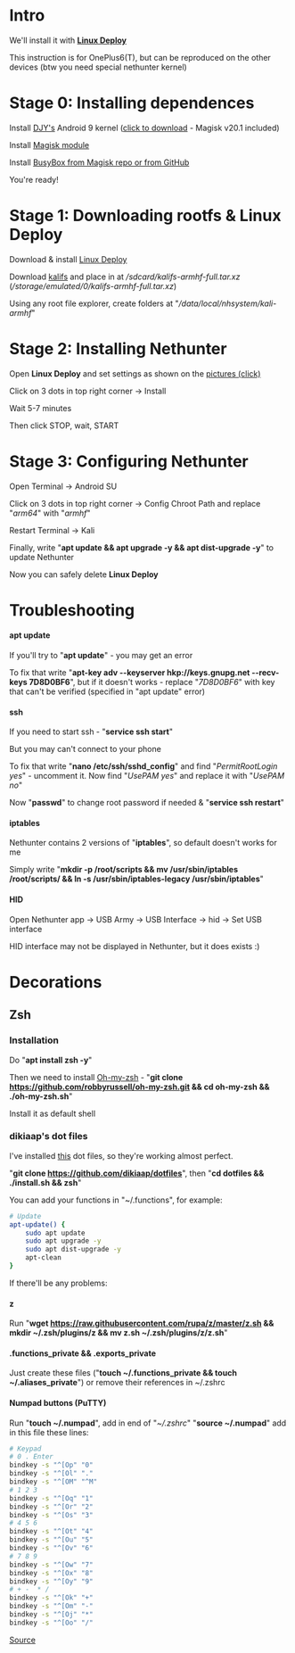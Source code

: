 # Intro

We'll install it with **[Linux Deploy](https://play.google.com/store/apps/details?id=ru.meefik.linuxdeploy)**

This instruction is for OnePlus6(T), but can be reproduced on the other devices (btw you need special nethunter kernel)

# Stage 0: Installing dependences

Install [DJY's](https://github.com/johanlike/DJY-Oneplus6-or-Oneplus6T-Nethunter-Andrax-Kernel) Android 9 kernel ([click to download](https://drive.google.com/file/d/1FrT25hp5VJnPVzrlnRIOBt3qpWHR811i) - Magisk v20.1 included)

Install [Magisk module](https://drive.google.com/file/d/16PS3NMm4Rf8-InuktamXA8U69VskBYqA)

Install [BusyBox from Magisk repo or from GitHub](https://github.com/Magisk-Modules-Repo/busybox-ndk)

You're ready!

# Stage 1: Downloading rootfs & Linux Deploy

Download & install [Linux Deploy](https://play.google.com/store/apps/details?id=ru.meefik.linuxdeploy)

Download [kalifs](https://build.nethunter.com/kalifs/kalifs-latest/kalifs-armhf-full.tar.xz) and place in at */sdcard/kalifs-armhf-full.tar.xz* (*/storage/emulated/0/kalifs-armhf-full.tar.xz*)

Using any root file explorer, create folders at "*/data/local/nhsystem/kali-armhf*"

# Stage 2: Installing Nethunter

Open **Linux Deploy** and set settings as shown on the [pictures (click)](https://imgur.com/a/6DxbfAQ)

Click on 3 dots in top right corner -> Install

Wait 5-7 minutes

Then click STOP, wait, START

# Stage 3: Configuring Nethunter

Open Terminal -> Android SU

Click on 3 dots in top right corner -> Config Chroot Path and replace "*arm64*" with "*armhf*"

Restart Terminal -> Kali

Finally, write "**apt update && apt upgrade -y && apt dist-upgrade -y**" to update Nethunter

Now you can safely delete **Linux Deploy**

# Troubleshooting

#### apt update

If you'll try to "**apt update**" - you may get an error

To fix that write "**apt-key adv --keyserver hkp://keys.gnupg.net --recv-keys 7D8D0BF6**", but if it doesn't works - replace "*7D8D0BF6*" with key that can't be verified (specified in "apt update" error)

#### ssh

If you need to start ssh - "**service ssh start**"

But you may can't connect to your phone

To fix that write "**nano /etc/ssh/sshd_config**" and find "*PermitRootLogin yes*" - uncomment it. Now find "*UsePAM yes*" and replace it with "*UsePAM no*"

Now "**passwd**" to change root password if needed & "**service ssh restart**"

#### iptables

Nethunter contains 2 versions of "**iptables**", so default doesn't works for me

Simply write "**mkdir -p /root/scripts  && mv /usr/sbin/iptables /root/scripts/ && ln -s /usr/sbin/iptables-legacy /usr/sbin/iptables**"

#### HID

Open Nethunter app -> USB Army -> USB Interface -> hid -> Set USB interface

HID interface may not be displayed in Nethunter, but it does exists :)

# Decorations

## Zsh

### Installation

Do "**apt install zsh -y**"

Then we need to install [Oh-my-zsh](https://github.com/robbyrussell/oh-my-zsh) - "**git clone <https://github.com/robbyrussell/oh-my-zsh.git> && cd oh-my-zsh && ./oh-my-zsh.sh**"

Install it as default shell

### dikiaap's dot files

I've installed [this](https://github.com/dikiaap/dotfiles) dot files, so they're working almost perfect.

"**git clone <https://github.com/dikiaap/dotfiles>**", then "**cd dotfiles && ./install.sh && zsh**"

You can add your functions in "~/.functions", for example:

```sh
# Update
apt-update() {
    sudo apt update
    sudo apt upgrade -y
    sudo apt dist-upgrade -y
    apt-clean
}
```

If there'll be any problems:

#### z

Run "**wget <https://raw.githubusercontent.com/rupa/z/master/z.sh> && mkdir ~/.zsh/plugins/z && mv z.sh ~/.zsh/plugins/z/z.sh**"

#### .functions_private && .exports_private

Just create these files ("**touch ~/.functions_private && touch ~/.aliases_private**") or remove their references in ~/.zshrc

#### Numpad buttons (PuTTY)

Run "**touch ~/.numpad**", add in end of "*~/.zshrc*" "**source ~/.numpad**" add in this file these lines:

```sh
# Keypad
# 0 . Enter
bindkey -s "^[Op" "0"
bindkey -s "^[Ol" "."
bindkey -s "^[OM" "^M"
# 1 2 3
bindkey -s "^[Oq" "1"
bindkey -s "^[Or" "2"
bindkey -s "^[Os" "3"
# 4 5 6
bindkey -s "^[Ot" "4"
bindkey -s "^[Ou" "5"
bindkey -s "^[Ov" "6"
# 7 8 9
bindkey -s "^[Ow" "7"
bindkey -s "^[Ox" "8"
bindkey -s "^[Oy" "9"
# + -  * /
bindkey -s "^[Ok" "+"
bindkey -s "^[Om" "-"
bindkey -s "^[Oj" "*"
bindkey -s "^[Oo" "/"
```

[Source](https://superuser.com/questions/742171/zsh-z-shell-numpad-numlock-doesnt-work)
